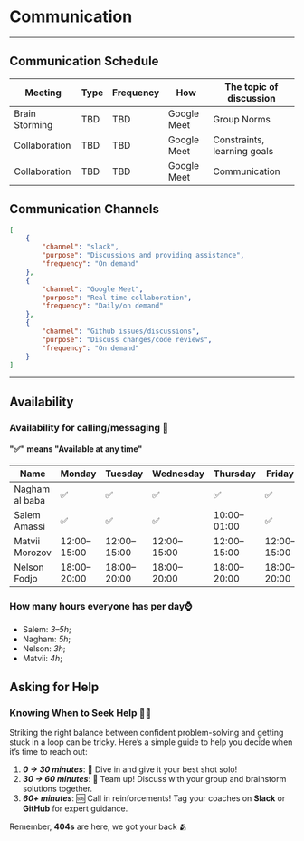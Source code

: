<!--
    this template is for inspiration, feel free to change it however you like!

    Careful! be sure to protect your privacy when filling out this document
        everything you write here will be public
        so share only what you are comfortable sharing online
        you can share the rest in confidence with you group by another channel
-->

# Communication

______________________________________________________________________

## Communication Schedule

| Meeting | Type| Frequency| How| The topic of discussion|
|----------------|-----|----------------|---------------|-----|
| Brain Storming | TBD | TBD| Google Meet | Group Norms|
| Collaboration  | TBD | TBD| Google Meet | Constraints, learning goals|
| Collaboration  | TBD | TBD| Google Meet | Communication|

## Communication Channels

```json
[
    {
        "channel": "slack",
        "purpose": "Discussions and providing assistance",
        "frequency": "On demand"
    },
    {
        "channel": "Google Meet",
        "purpose": "Real time collaboration",
        "frequency": "Daily/on demand"
    },
    {
        "channel": "Github issues/discussions",
        "purpose": "Discuss changes/code reviews",
        "frequency": "On demand"
    }
]
```

______________________________________________________________________

## Availability

### Availability for calling/messaging 💬

#### "✅" means "Available at any time"

| Name| Monday| Tuesday| Wednesday | Thursday | Friday| Saturday| Sunday| Timezone |
|-------------|-------|--------|-----------|---------|----------|---------|----------|---------|
| Nagham al baba| ✅ | ✅| ✅ | ✅ | ✅| ✅| ✅| After 4:00 EET   |
| Salem Amassi | ✅  | ✅| ✅ | 10:00–01:00   | ✅| 13:00–15:00   | Not available  | EET (Palestine)  |
| Matvii Morozov | 12:00–15:00    | 12:00–15:00   | 12:00–15:00   | 12:00–15:00   | 12:00–15:00    | ✅| ✅| GMT+2|
| Nelson Fodjo| 18:00–20:00    | 18:00–20:00   | 18:00–20:00   | 18:00–20:00   | 18:00–20:00    | 18:00–20:00   | 18:00–20:00| WAT (GMT+1)|

### How many hours everyone has per day⌚

- Salem: _3–5h_;
- Nagham: _5h_;
- Nelson: _3h_;
- Matvii: _4h_;

## Asking for Help

### **Knowing When to Seek Help** 🤔💡  

Striking the right balance between confident problem-solving and getting stuck in a loop can be tricky. 
Here’s a simple guide to help you decide when it’s time to reach out:  

1. **_0 → 30 minutes_**: 🚀 Dive in and give it your best shot solo!  
2. **_30 → 60 minutes_**: 🤝 Team up! Discuss with your group and
brainstorm solutions together.  
3. **_60+ minutes_**: 🆘 Call in reinforcements! Tag your coaches on **Slack** or
**GitHub** for expert guidance.

Remember, **404s** are here, we got your back 🫂
